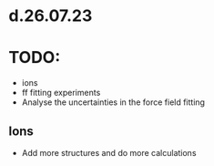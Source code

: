 
# d.26.07.23
# TODO:
- ions
- ff fitting experiments
- Analyse the uncertainties in the force field fitting

## Ions
- Add more structures and do more calculations

